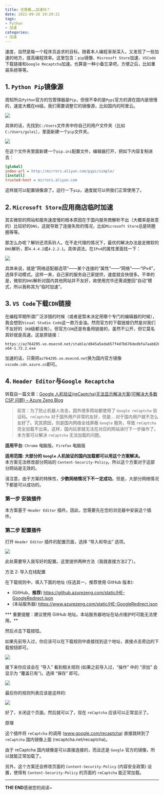 ```yaml
---
title: 还需要……加速吗？
date: 2022-09-26 19:29:21
tags:
- Python
- 加速
categories:
- 加速
---
```


速度，自然是每一个程序员追求的目标。随着本人编程渐渐深入，又发现了一些加速的地方，提高编程效率。这里包含：`pip`镜像、`Microsoft Store`加速、`VSCode`下载链接和`Google Recaptcha`加速。也算是一种小备忘录吧，方便之后，比如重装系统等等。

<!--more-->

## 1. `Python Pip`镜像源

周知所众`Python`官方的包管理器是`Pip`，但很不幸的是`Pypi`官方的源在国内是很慢的，速度大概在`KB`级。我们需要调整它的镜像源，比如国内的阿里云。

![](https://s1.ax1x.com/2022/10/27/xhKN5V.png)

具体的话，先找到`C:/Users`文件夹中你自己的用户文件夹（比如`C:/Users/gulei`），里面新建一个`pip`文件夹。

![](https://s1.ax1x.com/2022/10/27/xhKYEq.png)

在这个文件夹里面新建一个`pip.ini`配置文件，编辑器打开，把如下内容复制进去：

```ini
[global] 
index-url = http://mirrors.aliyun.com/pypi/simple/ 
[install] 
trusted-host = mirrors.aliyun.com
```

这样就可以配置镜像源了。运行一下`pip`，速度就可以供我们正常使用了。

## 2. `Microsoft Store`应用商店临时加速

其实微软的网站和服务速度慢的根本原因在于国内服务商解析不出（大概率是故意的）比较好的`DNS`，这就导致了连接失败的情况，比如`Microsoft Store`总是转圈圈等等。

那怎么办呢？解铃还须系铃人。在不走代理的情况下，最优的解决办法是走微软的`DNS`解析，即`4.4.4.2`或`4.2.2.1`。具体调法，在`IPv4`的属性里面找一下：

![](https://s1.ax1x.com/2022/10/27/xhKtU0.png)

具体来说，就是“网络适配器选项”——某个连接的“属性”——“网络”——“IPv4”，选择手动模式。这样一来，自己家的服务自己家提供，速度就会快很多。不幸的是，微软的`DNS`解析对国内其他网站并不友好，故使用完毕还需调整回“自动”模式，所以我称其为“临时加速”。

## 3. `VS Code`下载`CDN`链接

在编程早期所谓广泛涉猎的时候（或者是暂未决定用哪个专门的编辑器的时候），我会想到`Visual Studio Code`这一款万金油。然而官方的下载链接仍然是对我们不友好的（`KB`级都没有）。但官方`CDN`还是有备用链接的，虽然不公开，但它莫名其妙就是高速。这是原链接：

```
https://az764295.vo.msecnd.net/stable/d045a5eda657f4d7b676dedbfa7aab8207f8a075/VSCodeUserSetup-x64-1.72.2.exe
```

加速的话，只需把`az764295.vo.msecnd.net`换为国内官方镜像`vscode.cdn.azure.cn`即可。

## 4. `Header Editor`与`Google Recaptcha`

转载自一篇文章：[Google 人机验证(reCaptcha)无法显示解决方案(可解决大多数 CSP 问题) &#8211; Azure Zeng Blog](https://blog.azurezeng.com/recaptcha-use-in-china/)

> 前言：为了防止机器人攻击，国外很多网站都使用了 `Google reCaptcha` 验证码。`reCaptcha` 对于国外用户非常的友好，但是… 对于国内用户就不怎么友好了。究其原因，则是国内网络全线屏蔽 `Google` 服务，导致 `reCaptcha `完全加载不出来。这样，国内玩家就无法在对应的网站进行下一步操作了。本方案可以解决 `reCaptcha` 无法加载的问题。

**适用平台**: `Chrome` 电脑版，`Firefox` 电脑版

**适用范围:** **大部分的 `Google` 人机验证的国内加载都可以用这个方案解决。**  
本方案无法修改部分网站的 `Content-Security-Policy`。所以这个方案对于这部分网站是无效的。

请注意，由于方案的特殊性，**少数网络情况下不一定成功**。但是，大部分网络情况下都是可以成功的。

### **第一步 安装插件**

本方案基于 `Header Editor` 插件。因此，您需要先在您的浏览器中安装这个插件。

### 第二步 配置插件

打开 `Header Editor` 插件的配置页面，选择 “导入和导出” 选项。

![](https://i.loli.net/2018/11/03/5bdd57f13c285.png)

此处需要导入我写好的配置。这里提供两种方法（我就直接方法2了）。

方法 2: 导入在线配置

在下载规则中，填入下面的地址 (任选其一，推荐使用 GitHub 版本):

- (GitHub，**推荐**) https://github.azurezeng.com/static/HE-GoogleRedirect.json
- (本站服务器) https://www.azurezeng.com/static/HE-GoogleRedirect.json

*** 重要提醒：建议使用 GitHub 地址。本站服务器地址在站点维护时可能无法使用。**

然后点击下载按钮。

如果先前导入过，你应该可以在下载规则中直接找到这个地址，直接点击旁边的下载按钮即可。

![](https://i.loli.net/2018/11/03/5bdd581a7ef27.png)

接下来你应该会在 “导入” 看到相关规则 (如果之前导入过，“操作” 中的 “添加” 会显示为 “覆盖已有”)。选择 “保存” 即可。

![](https://i.loli.net/2018/11/03/5bdd583f06a1f.png)

最后你的规则列表应该是这样的:

![](https://i.loli.net/2020/07/10/cpxHm8LtME4KGFf.png)

好了，关闭这个页面。然后就可以了，现在 `reCaptcha` 应该可以正常显示了。

原理

这个插件将 `reCaptcha` 的调用 (www.google.com/recaptcha) 直接跳转到了 `reCaptcha` 国内镜像上面 (recaptcha.net/recaptcha)。

由于 reCaptcha 国内镜像是可以直接连接的，而且还是 `Google` 官方的镜像，所以就能正常加载了。

另外，这个方案还会修改页面的 `Content-Security-Policy` (内容安全政策) 设置，使得有 `Content-Security-Policy` 的页面的 `reCaptcha` 能正常加载。

---

**THE END**感谢您的阅读\~
